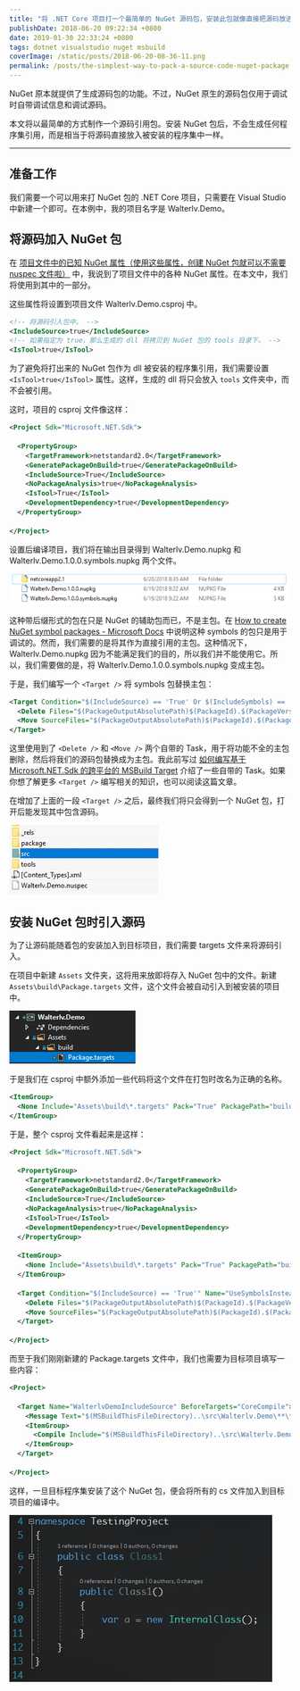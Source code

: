 ```yaml
---
title: "将 .NET Core 项目打一个最简单的 NuGet 源码包，安装此包就像直接把源码放进项目一样"
publishDate: 2018-06-20 09:22:34 +0800
date: 2019-01-30 22:33:24 +0800
tags: dotnet visualstudio nuget msbuild
coverImage: /static/posts/2018-06-20-08-36-11.png
permalink: /posts/the-simplest-way-to-pack-a-source-code-nuget-package.html
---
```


NuGet 原本就提供了生成源码包的功能。不过，NuGet 原生的源码包仅用于调试时自带调试信息和调试源码。

本文将以最简单的方式制作一个源码引用包。安装 NuGet 包后，不会生成任何程序集引用，而是相当于将源码直接放入被安装的程序集中一样。

---

<div id="toc"></div>

## 准备工作

我们需要一个可以用来打 NuGet 包的 .NET Core 项目，只需要在 Visual Studio 中新建一个即可。在本例中，我的项目名字是 Walterlv.Demo。

## 将源码加入 NuGet 包

在 [项目文件中的已知 NuGet 属性（使用这些属性，创建 NuGet 包就可以不需要 nuspec 文件啦）](/post/known-nuget-properties-in-csproj) 中，我说到了项目文件中的各种 NuGet 属性。在本文中，我们将使用到其中的一部分。

这些属性将设置到项目文件 Walterlv.Demo.csproj 中。

```xml
<!-- 将源码引入包中。 -->
<IncludeSource>true</IncludeSource>
<!-- 如果指定为 true，那么生成的 dll 将拷贝到 NuGet 包的 tools 目录下。 -->
<IsTool>true</IsTool>
```

为了避免将打出来的 NuGet 包作为 dll 被安装的程序集引用，我们需要设置 `<IsTool>true</IsTool>` 属性。这样，生成的 dll 将只会放入 `tools` 文件夹中，而不会被引用。

这时，项目的 csproj 文件像这样：

```xml
<Project Sdk="Microsoft.NET.Sdk">

  <PropertyGroup>
    <TargetFramework>netstandard2.0</TargetFramework>
    <GeneratePackageOnBuild>true</GeneratePackageOnBuild>
    <IncludeSource>True</IncludeSource>
    <NoPackageAnalysis>true</NoPackageAnalysis>
    <IsTool>True</IsTool>
    <DevelopmentDependency>true</DevelopmentDependency>
  </PropertyGroup>
  
</Project>
```

设置后编译项目，我们将在输出目录得到 Walterlv.Demo.nupkg 和 Walterlv.Demo.1.0.0.symbols.nupkg 两个文件。

![](/static/posts/2018-06-20-08-36-11.png)

这种带后缀形式的包在只是 NuGet 的辅助包而已，不是主包。在 [How to create NuGet symbol packages - Microsoft Docs](https://docs.microsoft.com/en-us/nuget/create-packages/symbol-packages?wt.mc_id=MVP) 中说明这种 symbols 的包只是用于调试的。然而，我们需要的是将其作为直接引用的主包。这种情况下，Walterlv.Demo.nupkg 因为不能满足我们的目的，所以我们并不能使用它。所以，我们需要做的是，将 Walterlv.Demo.1.0.0.symbols.nupkg 变成主包。

于是，我们编写一个 `<Target />` 将 symbols 包替换主包：

```xml
<Target Condition="$(IncludeSource) == 'True' Or $(IncludeSymbols) == 'True'" Name="UseSymbolsInsteadOfLib" AfterTargets="GenerateNuspec">
  <Delete Files="$(PackageOutputAbsolutePath)$(PackageId).$(PackageVersion).nupkg" />
  <Move SourceFiles="$(PackageOutputAbsolutePath)$(PackageId).$(PackageVersion).symbols.nupkg" DestinationFiles="$(PackageOutputAbsolutePath)$(PackageId).$(PackageVersion).nupkg" />
</Target>
```

这里使用到了 `<Delete />` 和 `<Move />` 两个自带的 Task，用于将功能不全的主包删除，然后将我们的源码包替换成为主包。我此前写过 [如何编写基于 Microsoft.NET.Sdk 的跨平台的 MSBuild Target](/post/write-msbuild-target) 介绍了一些自带的 Task。如果你想了解更多 `<Target />` 编写相关的知识，也可以阅读这篇文章。

在增加了上面的一段 `<Target />` 之后，最终我们将只会得到一个 NuGet 包，打开后能发现其中包含源码。

![生成的包](/static/posts/2018-06-20-09-15-55.png)

## 安装 NuGet 包时引入源码

为了让源码能随着包的安装加入到目标项目，我们需要 targets 文件来将源码引入。

在项目中新建 `Assets` 文件夹，这将用来放即将存入 NuGet 包中的文件。新建 `Assets\build\Package.targets` 文件，这个文件会被自动引入到被安装的项目中。

![](/static/posts/2018-06-20-09-14-56.png)

于是我们在 csproj 中额外添加一些代码将这个文件在打包时改名为正确的名称。

```xml
<ItemGroup>
  <None Include="Assets\build\*.targets" Pack="True" PackagePath="build\$(PackageId).targets" />
</ItemGroup>
```

于是，整个 csproj 文件看起来是这样：

```xml
<Project Sdk="Microsoft.NET.Sdk">

  <PropertyGroup>
    <TargetFramework>netstandard2.0</TargetFramework>
    <GeneratePackageOnBuild>true</GeneratePackageOnBuild>
    <IncludeSource>True</IncludeSource>
    <NoPackageAnalysis>true</NoPackageAnalysis>
    <IsTool>True</IsTool>
    <DevelopmentDependency>true</DevelopmentDependency>
  </PropertyGroup>
  
  <ItemGroup>
    <None Include="Assets\build\*.targets" Pack="True" PackagePath="build\$(PackageId).targets" />
  </ItemGroup>

  <Target Condition="$(IncludeSource) == 'True'" Name="UseSymbolsInsteadOfLib" AfterTargets="GenerateNuspec">
    <Delete Files="$(PackageOutputAbsolutePath)$(PackageId).$(PackageVersion).nupkg" />
    <Move SourceFiles="$(PackageOutputAbsolutePath)$(PackageId).$(PackageVersion).symbols.nupkg" DestinationFiles="$(PackageOutputAbsolutePath)$(PackageId).$(PackageVersion).nupkg" />
  </Target>

</Project>
```

而至于我们刚刚新建的 Package.targets 文件中，我们也需要为目标项目填写一些内容：

```xml
<Project>

  <Target Name="WalterlvDemoIncludeSource" BeforeTargets="CoreCompile">
    <Message Text="$(MSBuildThisFileDirectory)..\src\Walterlv.Demo\**\*.cs" />
    <ItemGroup>
      <Compile Include="$(MSBuildThisFileDirectory)..\src\Walterlv.Demo\**\*.cs" />
    </ItemGroup>
  </Target>

</Project>
```

这样，一旦目标程序集安装了这个 NuGet 包，便会将所有的 cs 文件加入到目标项目的编译中。

![不会出现编译错误](/static/posts/2018-06-20-09-21-56.png)


